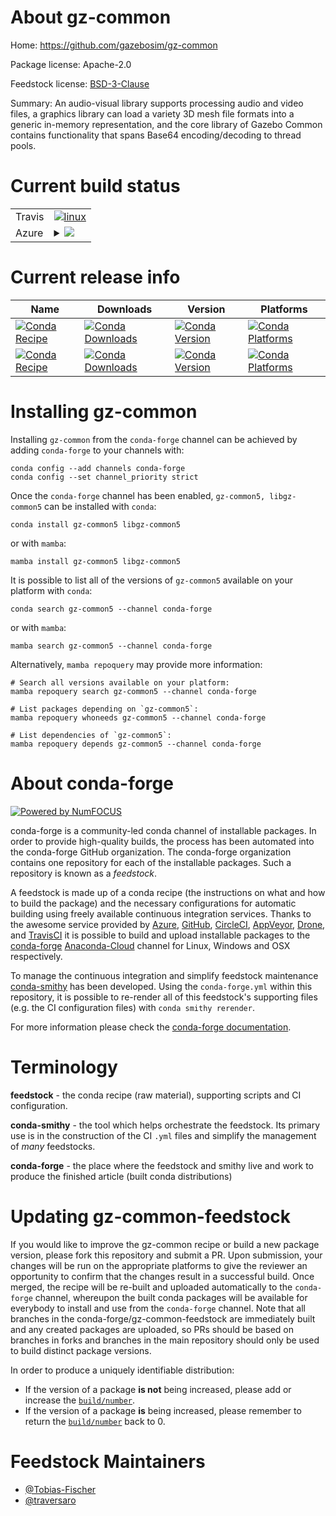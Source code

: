 About gz-common
===============

Home: https://github.com/gazebosim/gz-common

Package license: Apache-2.0

Feedstock license: [BSD-3-Clause](https://github.com/conda-forge/gz-common-feedstock/blob/main/LICENSE.txt)

Summary: An audio-visual library supports processing audio and video files, a graphics library can load a variety 3D mesh file formats into a generic in-memory representation, and the core library of Gazebo Common contains functionality that spans Base64 encoding/decoding to thread pools.

Current build status
====================


<table><tr>
    <td>Travis</td>
    <td>
      <a href="https://app.travis-ci.com/conda-forge/gz-common-feedstock">
        <img alt="linux" src="https://img.shields.io/travis/com/conda-forge/gz-common-feedstock/main.svg?label=Linux">
      </a>
    </td>
  </tr>
    
  <tr>
    <td>Azure</td>
    <td>
      <details>
        <summary>
          <a href="https://dev.azure.com/conda-forge/feedstock-builds/_build/latest?definitionId=17565&branchName=main">
            <img src="https://dev.azure.com/conda-forge/feedstock-builds/_apis/build/status/gz-common-feedstock?branchName=main">
          </a>
        </summary>
        <table>
          <thead><tr><th>Variant</th><th>Status</th></tr></thead>
          <tbody><tr>
              <td>linux_64</td>
              <td>
                <a href="https://dev.azure.com/conda-forge/feedstock-builds/_build/latest?definitionId=17565&branchName=main">
                  <img src="https://dev.azure.com/conda-forge/feedstock-builds/_apis/build/status/gz-common-feedstock?branchName=main&jobName=linux&configuration=linux%20linux_64_" alt="variant">
                </a>
              </td>
            </tr><tr>
              <td>linux_aarch64</td>
              <td>
                <a href="https://dev.azure.com/conda-forge/feedstock-builds/_build/latest?definitionId=17565&branchName=main">
                  <img src="https://dev.azure.com/conda-forge/feedstock-builds/_apis/build/status/gz-common-feedstock?branchName=main&jobName=linux&configuration=linux%20linux_aarch64_" alt="variant">
                </a>
              </td>
            </tr><tr>
              <td>linux_ppc64le</td>
              <td>
                <a href="https://dev.azure.com/conda-forge/feedstock-builds/_build/latest?definitionId=17565&branchName=main">
                  <img src="https://dev.azure.com/conda-forge/feedstock-builds/_apis/build/status/gz-common-feedstock?branchName=main&jobName=linux&configuration=linux%20linux_ppc64le_" alt="variant">
                </a>
              </td>
            </tr><tr>
              <td>osx_64</td>
              <td>
                <a href="https://dev.azure.com/conda-forge/feedstock-builds/_build/latest?definitionId=17565&branchName=main">
                  <img src="https://dev.azure.com/conda-forge/feedstock-builds/_apis/build/status/gz-common-feedstock?branchName=main&jobName=osx&configuration=osx%20osx_64_" alt="variant">
                </a>
              </td>
            </tr><tr>
              <td>osx_arm64</td>
              <td>
                <a href="https://dev.azure.com/conda-forge/feedstock-builds/_build/latest?definitionId=17565&branchName=main">
                  <img src="https://dev.azure.com/conda-forge/feedstock-builds/_apis/build/status/gz-common-feedstock?branchName=main&jobName=osx&configuration=osx%20osx_arm64_" alt="variant">
                </a>
              </td>
            </tr><tr>
              <td>win_64</td>
              <td>
                <a href="https://dev.azure.com/conda-forge/feedstock-builds/_build/latest?definitionId=17565&branchName=main">
                  <img src="https://dev.azure.com/conda-forge/feedstock-builds/_apis/build/status/gz-common-feedstock?branchName=main&jobName=win&configuration=win%20win_64_" alt="variant">
                </a>
              </td>
            </tr>
          </tbody>
        </table>
      </details>
    </td>
  </tr>
</table>

Current release info
====================

| Name | Downloads | Version | Platforms |
| --- | --- | --- | --- |
| [![Conda Recipe](https://img.shields.io/badge/recipe-gz--common5-green.svg)](https://anaconda.org/conda-forge/gz-common5) | [![Conda Downloads](https://img.shields.io/conda/dn/conda-forge/gz-common5.svg)](https://anaconda.org/conda-forge/gz-common5) | [![Conda Version](https://img.shields.io/conda/vn/conda-forge/gz-common5.svg)](https://anaconda.org/conda-forge/gz-common5) | [![Conda Platforms](https://img.shields.io/conda/pn/conda-forge/gz-common5.svg)](https://anaconda.org/conda-forge/gz-common5) |
| [![Conda Recipe](https://img.shields.io/badge/recipe-libgz--common5-green.svg)](https://anaconda.org/conda-forge/libgz-common5) | [![Conda Downloads](https://img.shields.io/conda/dn/conda-forge/libgz-common5.svg)](https://anaconda.org/conda-forge/libgz-common5) | [![Conda Version](https://img.shields.io/conda/vn/conda-forge/libgz-common5.svg)](https://anaconda.org/conda-forge/libgz-common5) | [![Conda Platforms](https://img.shields.io/conda/pn/conda-forge/libgz-common5.svg)](https://anaconda.org/conda-forge/libgz-common5) |

Installing gz-common
====================

Installing `gz-common` from the `conda-forge` channel can be achieved by adding `conda-forge` to your channels with:

```
conda config --add channels conda-forge
conda config --set channel_priority strict
```

Once the `conda-forge` channel has been enabled, `gz-common5, libgz-common5` can be installed with `conda`:

```
conda install gz-common5 libgz-common5
```

or with `mamba`:

```
mamba install gz-common5 libgz-common5
```

It is possible to list all of the versions of `gz-common5` available on your platform with `conda`:

```
conda search gz-common5 --channel conda-forge
```

or with `mamba`:

```
mamba search gz-common5 --channel conda-forge
```

Alternatively, `mamba repoquery` may provide more information:

```
# Search all versions available on your platform:
mamba repoquery search gz-common5 --channel conda-forge

# List packages depending on `gz-common5`:
mamba repoquery whoneeds gz-common5 --channel conda-forge

# List dependencies of `gz-common5`:
mamba repoquery depends gz-common5 --channel conda-forge
```


About conda-forge
=================

[![Powered by
NumFOCUS](https://img.shields.io/badge/powered%20by-NumFOCUS-orange.svg?style=flat&colorA=E1523D&colorB=007D8A)](https://numfocus.org)

conda-forge is a community-led conda channel of installable packages.
In order to provide high-quality builds, the process has been automated into the
conda-forge GitHub organization. The conda-forge organization contains one repository
for each of the installable packages. Such a repository is known as a *feedstock*.

A feedstock is made up of a conda recipe (the instructions on what and how to build
the package) and the necessary configurations for automatic building using freely
available continuous integration services. Thanks to the awesome service provided by
[Azure](https://azure.microsoft.com/en-us/services/devops/), [GitHub](https://github.com/),
[CircleCI](https://circleci.com/), [AppVeyor](https://www.appveyor.com/),
[Drone](https://cloud.drone.io/welcome), and [TravisCI](https://travis-ci.com/)
it is possible to build and upload installable packages to the
[conda-forge](https://anaconda.org/conda-forge) [Anaconda-Cloud](https://anaconda.org/)
channel for Linux, Windows and OSX respectively.

To manage the continuous integration and simplify feedstock maintenance
[conda-smithy](https://github.com/conda-forge/conda-smithy) has been developed.
Using the ``conda-forge.yml`` within this repository, it is possible to re-render all of
this feedstock's supporting files (e.g. the CI configuration files) with ``conda smithy rerender``.

For more information please check the [conda-forge documentation](https://conda-forge.org/docs/).

Terminology
===========

**feedstock** - the conda recipe (raw material), supporting scripts and CI configuration.

**conda-smithy** - the tool which helps orchestrate the feedstock.
                   Its primary use is in the construction of the CI ``.yml`` files
                   and simplify the management of *many* feedstocks.

**conda-forge** - the place where the feedstock and smithy live and work to
                  produce the finished article (built conda distributions)


Updating gz-common-feedstock
============================

If you would like to improve the gz-common recipe or build a new
package version, please fork this repository and submit a PR. Upon submission,
your changes will be run on the appropriate platforms to give the reviewer an
opportunity to confirm that the changes result in a successful build. Once
merged, the recipe will be re-built and uploaded automatically to the
`conda-forge` channel, whereupon the built conda packages will be available for
everybody to install and use from the `conda-forge` channel.
Note that all branches in the conda-forge/gz-common-feedstock are
immediately built and any created packages are uploaded, so PRs should be based
on branches in forks and branches in the main repository should only be used to
build distinct package versions.

In order to produce a uniquely identifiable distribution:
 * If the version of a package **is not** being increased, please add or increase
   the [``build/number``](https://docs.conda.io/projects/conda-build/en/latest/resources/define-metadata.html#build-number-and-string).
 * If the version of a package **is** being increased, please remember to return
   the [``build/number``](https://docs.conda.io/projects/conda-build/en/latest/resources/define-metadata.html#build-number-and-string)
   back to 0.

Feedstock Maintainers
=====================

* [@Tobias-Fischer](https://github.com/Tobias-Fischer/)
* [@traversaro](https://github.com/traversaro/)

